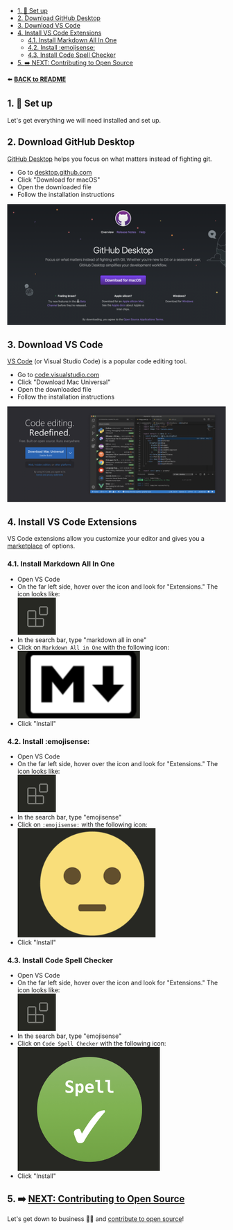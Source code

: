 - [1. 🔽 Set up](#1--set-up)
- [2. Download GitHub Desktop](#2-download-github-desktop)
- [3. Download VS Code](#3-download-vs-code)
- [4. Install VS Code Extensions](#4-install-vs-code-extensions)
  - [4.1. Install Markdown All In One](#41-install-markdown-all-in-one)
  - [4.2. Install :emojisense:](#42-install-emojisense)
  - [4.3. Install Code Spell Checker](#43-install-code-spell-checker)
- [5. :arrow_right: NEXT: Contributing to Open Source](#5-arrow_right-next-contributing-to-open-source)

 ⬅️ [**BACK to README**](README.md)

## 1. 🔽 Set up

Let's get everything we will need installed and set up. 

## 2. Download GitHub Desktop

[GitHub Desktop](https://desktop.github.com/) helps you focus on what matters instead of fighting git.

- Go to [desktop.github.com](https://desktop.github.com/)
- Click "Download for macOS"
- Open the downloaded file
- Follow the installation instructions

![Download GitHub Desktop](/images/desktop-download.png)

## 3. Download VS Code

[VS Code](https://code.visualstudio.com/) (or Visual Studio Code) is a popular code editing tool.

- Go to [code.visualstudio.com](https://code.visualstudio.com/)
- Click "Download Mac Universal"
- Open the downloaded file
- Follow the installation instructions

![Download VS Code](images/vscode-download.png)

## 4. Install VS Code Extensions

VS Code extensions allow you customize your editor and gives you a [marketplace](https://marketplace.visualstudio.com/) of options.

### 4.1. Install Markdown All In One

- Open VS Code
- On the far left side, hover over the icon and look for "Extensions." The icon looks like: 
<br />![VS Code Extension Icon](images/vs-code-ext-icon.png)
- In the search bar, type "markdown all in one"
- Click on `Markdown All in One` with the following icon:
<br />![Markdown All In One Icon](images/markdown-all-in-one-icon.png)
- Click "Install"

### 4.2. Install :emojisense:

- Open VS Code
- On the far left side, hover over the icon and look for "Extensions." The icon looks like: 
<br />![VS Code Extension Icon](images/vs-code-ext-icon.png)
- In the search bar, type "emojisense"
- Click on `:emojisense:` with the following icon:
<br />![Emojisense Icon](images/emojisense-icon.png)
- Click "Install"

### 4.3. Install Code Spell Checker

- Open VS Code
- On the far left side, hover over the icon and look for "Extensions." The icon looks like: 
<br />![VS Code Extension Icon](images/vs-code-ext-icon.png)
- In the search bar, type "emojisense"
- Click on `Code Spell Checker` with the following icon:
<br />![Code Spell Checker Icon](images/code-spell-checker-icon.png)
- Click "Install"


 ## 5. :arrow_right: [NEXT: Contributing to Open Source](2-contribute.md)

Let's get down to business 👷‍♀️ and [contribute to open source](2-contribute.md)!
